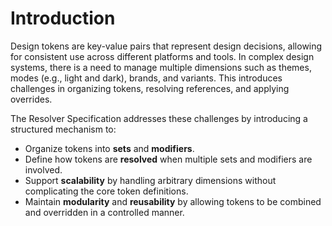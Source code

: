 # Introduction

Design tokens are key-value pairs that represent design decisions, allowing for consistent use across different platforms and tools. In complex design systems, there is a need to manage multiple dimensions such as themes, modes (e.g., light and dark), brands, and variants. This introduces challenges in organizing tokens, resolving references, and applying overrides.

The Resolver Specification addresses these challenges by introducing a structured mechanism to:

- Organize tokens into **sets** and **modifiers**.
- Define how tokens are **resolved** when multiple sets and modifiers are involved.
- Support **scalability** by handling arbitrary dimensions without complicating the core token definitions.
- Maintain **modularity** and **reusability** by allowing tokens to be combined and overridden in a controlled manner.
